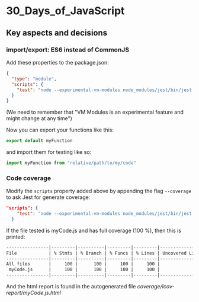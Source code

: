 # 30_Days_of_JavaScript

## Key aspects and decisions

### import/export: ES6 instead of CommonJS

Add these properties to the package.json:

```json
{
  "type": "module",
  "scripts": {
    "test": "node --experimental-vm-modules node_modules/jest/bin/jest.js"
  }
}
```

(We need to remember that "VM Modules is an experimental feature and might change at any time")


Now you can export your functions like this:

```js
export default myFunction
```

and import them for testing like so:

```js
import myFunction from "relative/path/to/my/code"
```

### Code coverage

Modify the `scripts` property added above by appending the flag `--coverage` to ask Jest for generate coverage:

```json
"scripts": {
    "test": "node --experimental-vm-modules node_modules/jest/bin/jest.js --coverage"
  }
```

If the file tested is myCode.js and has full coverage (100 %), then this is printed:

```txt
----------------|---------|----------|---------|---------|-------------------
File            | % Stmts | % Branch | % Funcs | % Lines | Uncovered Line #s 
----------------|---------|----------|---------|---------|-------------------
All files       |     100 |      100 |     100 |     100 | 
 myCode.js      |     100 |      100 |     100 |     100 | 
----------------|---------|----------|---------|---------|-------------------
```

And the html report is found in the autogenerated file _coverage/lcov-report/myCode.js.html_
